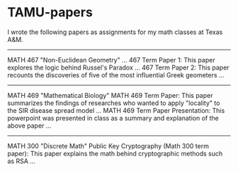 # TAMU-papers

I wrote the following papers as assignments for my math classes at Texas A&M.

-----
MATH 467 "Non-Euclidean Geometry" ...
    467 Term Paper 1:
        This paper explores the logic behind Russel's Paradox ...
    467 Term Paper 2:
        This paper recounts the discoveries of five of the most influential Greek geometers ...

-----
MATH 469 "Mathematical Biology"
    MATH 469 Term Paper:
        This paper summarizes the findings of researches who wanted to apply "locality" to the SIR disease spread model ...
    MATH 469 Term Paper Presentation:
        This powerpoint was presented in class as a summary and explanation of the above paper ...

-----
MATH 300 "Discrete Math"
    Public Key Cryptography (Math 300 term paper):
        This paper explains the math behind cryptographic methods such as RSA ...
